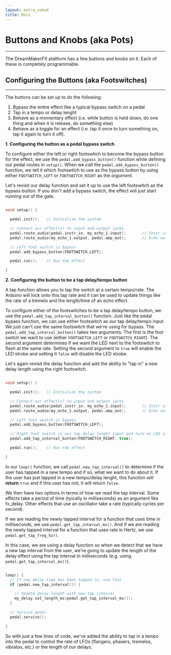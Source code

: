 ```yaml
---
layout: extra_naked
title: Docs
---
```


# Buttons and Knobs (aka Pots)
------

The DreamMakerFX platform has a few buttons and knobs on it.  Each of these is completely programmable.

## Configuring the Buttons (aka Footswitches)
------

The buttons can be set up to do the following:
 1. Bypass the entire effect like a typical bypass switch on a pedal
 1. Tap in a tempo or delay lenght
 1. Behave as a momentary effect (i.e. while button is held down, do one thing and when it is release, do something else)
 1. Behave as a toggle for an effect (i.e. tap it once to turn something on, tap it again to turn it off).

**1. Configuring the button as a pedal bypass switch**

To configure either the left or right footswtich to become the bypass button for the effect, we use the `pedal.add_bypass_button()` function while defining our pedal routes in `setup()`.  When we _call_ the `pedal.add_bypass_button()` function, we tell it which footswtich to use as the bypass button by using either `FOOTSWITCH_LEFT` or `FOOTSWITCH_RIGHT` as the _argument_.  

Let's revisit our delay function and set it up to use the left footswitch as the bypass button.  If you don't add a bypass switch, the effect will just start running out of the gate.

``` C

void setup() {

  pedal.init();   // Initialize the system 

  // Connect our effect(s) to input and output jacks
  pedal.route_audio(pedal.instr_in, my_echo_1.input);		// Instr in -> echo in
  pedal.route_audio(my_echo_1.output, pedal.amp_out);		// Echo out -> Amp out

  // Left foot switch is bypass
  pedal.add_bypass_button(FOOTSWITCH_LEFT);

  pedal.run();    // Run the effect

}
```


**2. Configuring the button to be a tap delay/tempo button**

A tap function allows you to tap the switch at a certain tempo/rate.  The Arduino will lock onto this tap rate and it can be used to update things like the rate of a tremelo and the length/time of an echo effect.

To configure either of the footswitches to be a tap delay/tempo button, we use the `pedal.add_tap_interval_button()` function.  Just like the pedal bypass function, we can use either footswitch as our tap delay/tempo input.  We just can't use the same footswitch that we're using for bypass.  The `pedal.add_tap_interval_button()` takes two arguments.  The first is the foot switch we want to use (either `FOOTSWITCH_LEFT` or `FOOTSWITCH_RIGHT`).  The second argument determines if we want the LED next to the footswitch to flash at the same rate.  Setting the second argument to `true` will enable the LED strobe and setting it `false` will disable the LED strobe.

Let's again revisit the delay function and add the ability to "tap in" a new delay length using the right footswitch.

``` C

void setup() {

  pedal.init();   // Initialize the system 

  // Connect our effect(s) to input and output jacks
  pedal.route_audio(pedal.instr_in, my_echo_1.input);		// Instr in -> echo in
  pedal.route_audio(my_echo_1.output, pedal.amp_out);		// Echo out -> Amp out

  // Left foot switch is bypass
  pedal.add_bypass_button(FOOTSWITCH_LEFT);

  // Right foot switch is our tap delay lenght input and turn on LED strobe
  pedal.add_tap_interval_button(FOOTSWITCH_RIGHT, true);

  pedal.run();    // Run the effect

}
```

In our `loop()` function, we call `pedal.new_tap_interval()` to determine if the user has tapped in a new tempo and if so, what we want to do about it.  If the user has just tapped in a new tempo/delay lenght, this function will __return__ `true` and if this user has not, it will return `false`.  

We then have two options in terms of how we read the tap interval.  Some effects take a period of time (tyically in milliseconds) as an argument like fx_delay.  Other effects that use an oscillator take a rate (typically cycles per second).  

If we are reading the newly tapped interval for a function that uses time in milliseconds, we use `pedal.get_tap_interval_ms()`.  And if we are reading the newly tapped interval for a function that uses rate in Hertz, we use `pedal.get_tap_freq_hz()`.  

In this case, we are using a delay function so when we detect that we have a new tap interval from the user, we're going to update the length of the delay effect using the tap interval in milliseconds (e.g. using `pedal.get_tap_interval_ms()`).

``` C

loop() {
  // If new delay time has been tapped in, use that
  if (pedal.new_tap_interval()) { 

  	// Update delay length with new tap interval
    my_delay.set_length_ms(pedal.get_tap_interval_ms());
  } 

  // Service pedal
  pedal.service();

}

```

So with just a few lines of code, we've added the ability to tap in a tempo into the pedal to control the rate of LFOs (flangers, phasers, tremelos, vibratos, etc.) or the length of our delays.
 


